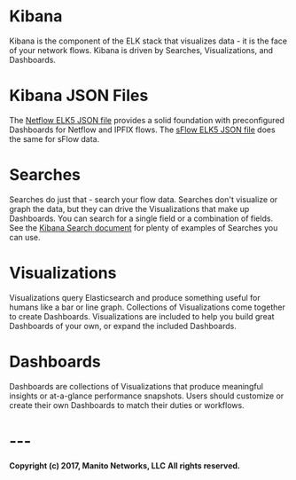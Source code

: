 # Kibana
Kibana is the component of the ELK stack that visualizes data - it is the face of your network flows. Kibana is driven by Searches, Visualizations, and Dashboards.

# Kibana JSON Files
The [Netflow ELK5 JSON file](netflow_elk5.json) provides a solid foundation with preconfigured Dashboards for Netflow and IPFIX flows. The [sFlow ELK5 JSON file](sflow_elk5.json) does the same for sFlow data.

# Searches
Searches do just that - search your flow data. Searches don't visualize or graph the data, but they can drive the Visualizations that make up Dashboards. You can search for a single field or a combination of fields. See the [Kibana Search document](Searches.md) for plenty of examples of Searches you can use.

# Visualizations
Visualizations query Elasticsearch and produce something useful for humans like a bar or line graph. Collections of Visualizations come together to create Dashboards. Visualizations are included to help you build great Dashboards of your own, or expand the included Dashboards.

# Dashboards
Dashboards are collections of Visualizations that produce meaningful insights or at-a-glance performance snapshots. Users should customize or create their own Dashboards to match their duties or workflows.

# ---
**Copyright (c) 2017, Manito Networks, LLC**
**All rights reserved.**